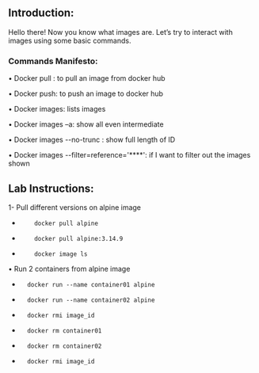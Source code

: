 ## Introduction: 
Hello there! Now you know what images are. Let’s try to interact with images using some basic commands. 

### Commands Manifesto: 

• Docker pull : to pull an image from docker hub

• Docker push: to push an image to docker hub

• Docker images: lists images

• Docker images –a: show all even intermediate

• Docker images --no-trunc : show full length of ID

• Docker images --filter=reference='****': if I want to filter out the images shown

## Lab Instructions:
1- Pull different versions on alpine image
-         docker pull alpine
-         docker pull alpine:3.14.9
-         docker image ls

• Run 2 containers from alpine image
-       docker run --name container01 alpine
-       docker run --name container02 alpine
-       docker rmi image_id
-       docker rm container01
-       docker rm container02
-       docker rmi image_id
